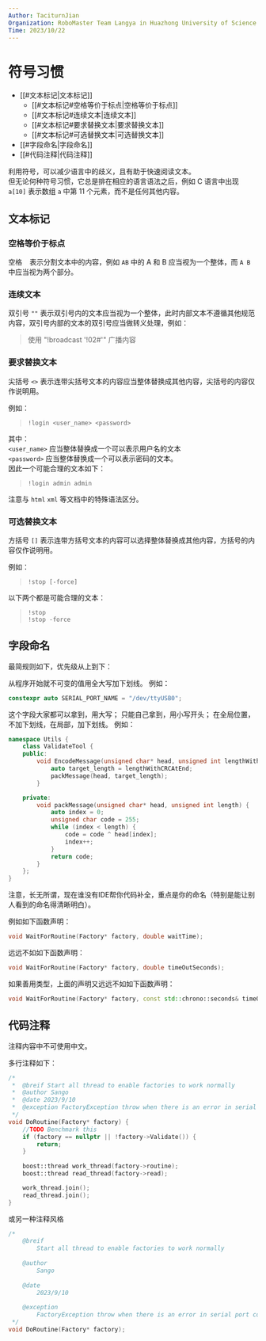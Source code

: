 ```yaml
---
Author: TaciturnJian
Organization: RoboMaster Team Langya in Huazhong University of Science and Technology
Time: 2023/10/22
---
```

# 符号习惯

- [[#文本标记|文本标记]]
	- [[#文本标记#空格等价于标点|空格等价于标点]]
	- [[#文本标记#连续文本|连续文本]]
	- [[#文本标记#要求替换文本|要求替换文本]]
	- [[#文本标记#可选替换文本|可选替换文本]]
- [[#字段命名|字段命名]]
- [[#代码注释|代码注释]]


利用符号，可以减少语言中的歧义，且有助于快速阅读文本。   
但无论何种符号习惯，它总是排在相应的语言语法之后，例如 C 语言中出现 `a[10]` 表示数组 `a` 中第 11 个元素，而不是任何其他内容。

## 文本标记

### 空格等价于标点

空格 ` ` 表示分割文本中的内容，例如 `AB` 中的 A 和 B 应当视为一个整体，而 `A B` 中应当视为两个部分。

### 连续文本

双引号 `""` 表示双引号内的文本应当视为一个整体，此时内部文本不遵循其他规范内容，双引号内部的文本的双引号应当做转义处理，例如：

> 使用 "!broadcast '!02#'" 广播内容

### 要求替换文本

尖括号 `<>` 表示连带尖括号文本的内容应当整体替换成其他内容，尖括号的内容仅作说明用。

例如：

> `!login <user_name> <password>` 

其中：  
`<user_name>` 应当整体替换成一个可以表示用户名的文本  
`<password>` 应当整体替换成一个可以表示密码的文本。  
因此一个可能合理的文本如下：

> `!login admin admin`

注意与 `html` `xml` 等文档中的特殊语法区分。

### 可选替换文本

方括号 `[]` 表示连带方括号文本的内容可以选择整体替换成其他内容，方括号的内容仅作说明用。

例如：

> `!stop [-force]`

以下两个都是可能合理的文本：

> `!stop`  
> `!stop -force`

## 字段命名

最简规则如下，优先级从上到下：

从程序开始就不可变的值用全大写加下划线。
例如：

```C++
constexpr auto SERIAL_PORT_NAME = "/dev/ttyUSB0";
```

这个字段大家都可以拿到，用大写；
只能自己拿到，用小写开头；
在全局位置，不加下划线，在局部，加下划线。
例如：

```C++
namespace Utils {
	class ValidateTool {
	public:
		void EncodeMessage(unsigned char* head, unsigned int lengthWithCRCAtEnd) {
			auto target_length = lengthWithCRCAtEnd;
			packMessage(head, target_length);
		}

	private:
		void packMessage(unsigned char* head, unsigned int length) {
			auto index = 0;
			unsigned char code = 255;
			while (index < length) {
				code = code ^ head[index];
				index++;
			}
			return code;
		}
	};
}
```

注意，长无所谓，现在谁没有IDE帮你代码补全，重点是你的命名（特别是能让别人看到的命名得清晰明白）。

例如如下函数声明：

```C++
void WaitForRoutine(Factory* factory, double waitTime);
```

远远不如如下函数声明：

```C++
void WaitForRoutine(Factory* factory, double timeOutSeconds);
```

如果善用类型，上面的声明又远远不如如下函数声明：

```C++
void WaitForRoutine(Factory* factory, const std::chrono::seconds& timeOut);
```

## 代码注释

注释内容中不可使用中文。

多行注释如下：

```C++
/*
 *  @breif Start all thread to enable factories to work normally
 *  @author Sango
 *  @date 2023/9/10
 *  @exception FactoryException throw when there is an error in serial port connection
 */
void DoRoutine(Factory* factory) {
	//TODO Benchmark this
	if (factory == nullptr || !factory->Validate()) {
		return;
	}
	
	boost::thread work_thread(factory->routine);
	boost::thread read_thread(factory->read);

	work_thread.join();
	read_thread.join();
}
`````

或另一种注释风格

```C++
/*
	@breif 
		Start all thread to enable factories to work normally
		
	@author 
		Sango
	
	@date 
		2023/9/10
	
	@exception 
		FactoryException throw when there is an error in serial port connection
 */
void DoRoutine(Factory* factory);
```
